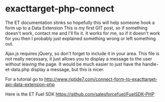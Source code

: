 # exacttarget-php-connect
The ET documentation stinks so hopefully this will help someone hook a form up to a Data Extension
This is my first GIT post, so if something doesn't work, contact me and I'll fix it. It works for me, so if it doesn't work for you then I probably just explained something wrong or left something out.

Ajax.js requires jQuery, so don't forget to include it in your <head></head> area. This file is not really necessary, it just allows you to display a message to the user without leaving the page. It would be much easier to just have the handle-et-data.php display a message, but this is nicer.

For a tutorial go to http://www.riptide7.com/connect-form-to-exacttarget-api-data-extension-php

Here is the ET Fuel SDK https://github.com/salesforcefuel/FuelSDK-PHP
